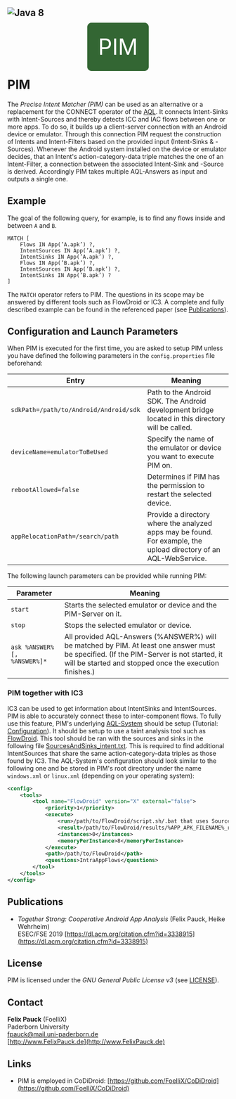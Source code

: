 ![Java 8](https://img.shields.io/badge/java-8-brightgreen.svg)
---
<p align="center">
	<br />
	<font style="color: #FFFFFF; font-size: 50px; background:#336633; border: 25px solid #336633; border-radius: 10px;">PIM</font>
</p>

# PIM
The *Precise Intent Matcher (PIM)* can be used as an alternative or a replacement for the CONNECT operator of the [AQL](https://foellix.github.io/AQL-System).
It connects Intent-Sinks with Intent-Sources and thereby detects ICC and IAC flows between one or more apps.
To do so, it builds up a client-server connection with an Android device or emulator.
Through this connection PIM request the construction of Intents and Intent-Filters based on the provided input (Intent-Sinks & -Sources).
Whenever the Android system installed on the device or emulator decides, that an Intent's action-category-data triple matches the one of an Intent-Filter, a connection between the associated Intent-Sink and -Source is derived.
Accordingly PIM takes multiple AQL-Answers as input and outputs a single one.

## Example
The goal of the following query, for example, is to find any flows inside and between `A` and `B`.

```
MATCH [
	Flows IN App(’A.apk’) ?,
	IntentSources IN App(’A.apk’) ?,
	IntentSinks IN App(’A.apk’) ?,
	Flows IN App(’B.apk’) ?,
	IntentSources IN App(’B.apk’) ?,
	IntentSinks IN App(’B.apk’) ?
]
```

The `MATCH` operator refers to PIM.
The questions in its scope may be answered by different tools such as FlowDroid or IC3.
A complete and fully described example can be found in the referenced paper (see [Publications](#Publications)).

## Configuration and Launch Parameters
When PIM is executed for the first time, you are asked to setup PIM unless you have defined the following parameters in the `config.properties` file beforehand:

| Entry | Meaning |
| ----- | ------- |
| `sdkPath=/path/to/Android/Android/sdk` | Path to the Android SDK. The Android development bridge located in this directory will be called. |
| `deviceName=emulatorToBeUsed` | Specify the name of the emulator or device you want to execute PIM on. |
| `rebootAllowed=false` | Determines if PIM has the permission to restart the selected device. |
| `appRelocationPath=/search/path` | Provide a directory where the analyzed apps may be found. For example, the upload directory of an AQL-WebService. |

The following launch parameters can be provided while running PIM:

| Parameter | Meaning |
| --------- | ------- |
| `start` | Starts the selected emulator or device and the PIM-Server on it. |
| `stop` | Stops the selected emulator or device. |
| `ask %ANSWER% [, %ANSWER%]*` | All provided AQL-Answers (%ANSWER%) will be matched by PIM. At least one answer must be specified. (If the PIM-Server is not started, it will be started and stopped once the execution finishes.) |

### PIM together with IC3
IC3 can be used to get information about IntentSinks and IntentSources.
PIM is able to accurately connect these to inter-component flows.
To fully use this feature, PIM's underlying [AQL-System](https://FoelliX.github.io/AQL-System) should be setup (Tutorial: [Configuration](https://github.com/FoelliX/AQL-System/wiki/Configuration)).
It should be setup to use a taint analysis tool such as [FlowDroid](https://github.com/secure-software-engineering/FlowDroid).
This tool should be ran with the sources and sinks in the following file [SourcesAndSinks_intent.txt](https://github.com/FoelliX/PIM/blob/master/SourcesAndSinks_intent.txt).
This is required to find additional IntentSources that share the same action-category-data triples as those found by IC3.
The AQL-System's configuration should look similar to the following one and be stored in PIM's root directory under the name ``windows.xml`` or ``linux.xml`` (depending on your operating system):
```xml
<config>
	<tools>
		<tool name="FlowDroid" version="X" external="false">
			<priority>1</priority>
			<execute>
				<run>/path/to/FlowDroid/script.sh/.bat that uses SourcesAndSinks_intent.txt</run>
				<result>/path/to/FlowDroid/results/%APP_APK_FILENAME%_result.txt</result>
				<instances>0</instances>
				<memoryPerInstance>8</memoryPerInstance>
			</execute>
			<path>/path/to/FlowDroid</path>
			<questions>IntraAppFlows</questions>
		</tool>
	</tools>
</config>
```

## Publications
- *Together Strong: Cooperative Android App Analysis* (Felix Pauck, Heike Wehrheim)  
ESEC/FSE 2019 [https://dl.acm.org/citation.cfm?id=3338915](https://dl.acm.org/citation.cfm?id=3338915)

## License
PIM is licensed under the *GNU General Public License v3* (see [LICENSE](https://github.com/FoelliX/PIM/blob/master/LICENSE)).

## Contact
**Felix Pauck** (FoelliX)  
Paderborn University  
fpauck@mail.uni-paderborn.de  
[http://www.FelixPauck.de](http://www.FelixPauck.de)

## Links
- PIM is employed in CoDiDroid: [https://github.com/FoelliX/CoDiDroid](https://github.com/FoelliX/CoDiDroid)